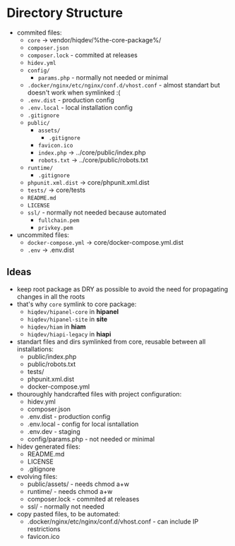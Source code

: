 # Directory Structure

- commited files:
    - `core` -> vendor/hiqdev/%the-core-package%/
    - `composer.json`
    - `composer.lock` - commited at releases
    - `hidev.yml`
    - `config/`
        - `params.php` - normally not needed or minimal
    - `.docker/nginx/etc/nginx/conf.d/vhost.conf` - almost standart but doesn't work when symlinked :(
    - `.env.dist` - production config
    - `.env.local` - local installation config
    - `.gitignore`
    - `public/`
        - `assets/`
            - `.gitignore`
        - `favicon.ico`
        - `index.php` -> ../core/public/index.php
        - `robots.txt` -> ../core/public/robots.txt
    - `runtime/`
        - `.gitignore`
    - `phpunit.xml.dist` -> core/phpunit.xml.dist
    - `tests/` -> core/tests
    - `README.md`
    - `LICENSE`
    - `ssl/` - normally not needed because automated
        - `fullchain.pem`
        - `privkey.pem`
- uncommited files:
    - `docker-compose.yml` -> core/docker-compose.yml.dist
    - `.env` -> .env.dist

## Ideas

- keep root package as DRY as possible to avoid the need for propagating changes in all the roots
- that's  why `core` symlink to core package:
    - `hiqdev/hipanel-core` in **hipanel**
    - `hiqdev/hipanel-site` in **site**
    - `hiqdev/hiam`         in **hiam**
    - `hiqdev/hiapi-legacy` in **hiapi**
- standart files and dirs symlinked from core, reusable between all installations:
    - public/index.php
    - public/robots.txt
    - tests/
    - phpunit.xml.dist
    - docker-compose.yml
- thouroughly handcrafted files with project configuration:
    - hidev.yml
    - composer.json
    - .env.dist - production config
    - .env.local - config for local isntallation
    - .env.dev - staging
    - config/params.php - not needed or minimal
- hidev generated files:
    - README.md
    - LICENSE
    - .gitignore
- evolving files:
    - public/assets/ - needs chmod a+w
    - runtime/ - needs chmod a+w
    - composer.lock - commited at releases
    - ssl/ - normally not needed
- copy pasted files, to be automated:
    - .docker/nginx/etc/nginx/conf.d/vhost.conf - can include IP restrictions
    - favicon.ico


